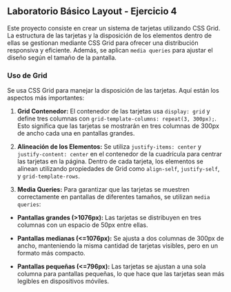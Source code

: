 ## Laboratorio Básico Layout - Ejercicio 4

Este proyecto consiste en crear un sistema de tarjetas utilizando CSS Grid. La estructura de las tarjetas y la disposición de los elementos dentro de ellas se gestionan mediante CSS Grid para ofrecer una distribución responsiva y eficiente. Además, se aplican `media queries` para ajustar el diseño según el tamaño de la pantalla.

### Uso de Grid

Se usa CSS Grid para manejar la disposición de las tarjetas. Aquí están los aspectos más importantes:

1. **Grid Contenedor:** El contenedor de las tarjetas usa `display: grid` y define tres columnas con `grid-template-columns: repeat(3, 300px);`. Esto significa que las tarjetas se mostrarán en tres columnas de 300px de ancho cada una en pantallas grandes.

2. **Alineación de los Elementos:** Se utiliza `justify-items: center` y `justify-content: center` en el contenedor de la cuadrícula para centrar las tarjetas en la página. Dentro de cada tarjeta, los elementos se alinean utilizando propiedades de Grid como `align-self`, `justify-self`, y `grid-template-rows`.

3. **Media Queries:** Para garantizar que las tarjetas se muestren correctamente en pantallas de diferentes tamaños, se utilizan `media queries`:

- **Pantallas grandes (>1076px):** Las tarjetas se distribuyen en tres columnas con un espacio de 50px entre ellas.

- **Pantallas medianas (<=1076px):** Se ajusta a dos columnas de 300px de ancho, manteniendo la misma cantidad de tarjetas visibles, pero en un formato más compacto.

- **Pantallas pequeñas (<=796px):** Las tarjetas se ajustan a una sola columna para pantallas pequeñas, lo que hace que las tarjetas sean más legibles en dispositivos móviles.
